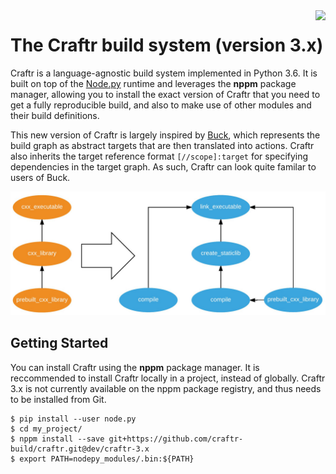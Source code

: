 <img align="right" src="http://i.imgur.com/NPcPEF5.png">

# The Craftr build system (version 3.x)

Craftr is a language-agnostic build system implemented in Python 3.6. It is
built on top of the [Node.py] runtime and leverages the **nppm** package
manager, allowing you to install the exact version of Craftr that you need
to get a fully reproducible build, and also to make use of other modules and
their build definitions.

This new version of Craftr is largely inspired by [Buck], which represents the
build graph as abstract targets that are then translated into actions. Craftr
also inherits the target reference format `[//scope]:target` for specifying
dependencies in the target graph. As such, Craftr can look quite familar to
users of Buck.

![](.assets/diagram.jpg)

  [Node.py]: https://nodepy.org
  [Buck]: https://buckbuild.com/

## Getting Started

You can install Craftr using the **nppm** package manager. It is reccommended
to install Craftr locally in a project, instead of globally. Craftr 3.x is
not currently available on the nppm package registry, and thus needs to be
installed from Git.

    $ pip install --user node.py
    $ cd my_project/
    $ nppm install --save git+https://github.com/craftr-build/craftr.git@dev/craftr-3.x
    $ export PATH=nodepy_modules/.bin:${PATH}
